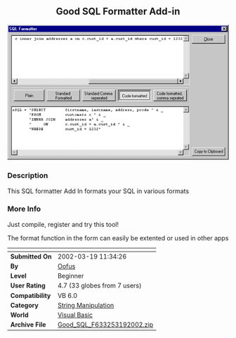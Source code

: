 ﻿<div align="center">

## Good SQL Formatter Add\-in

<img src="PIC2002319556323764.gif">
</div>

### Description

This SQL formatter Add In formats your SQL in various formats
 
### More Info
 
Just compile, register and try this tool!

The format function in the form can easily be extented or used in other apps


<span>             |<span>
---                |---
**Submitted On**   |2002-03-19 11:34:26
**By**             |[Oofus](https://github.com/Planet-Source-Code/PSCIndex/blob/master/ByAuthor/oofus.md)
**Level**          |Beginner
**User Rating**    |4.7 (33 globes from 7 users)
**Compatibility**  |VB 6\.0
**Category**       |[String Manipulation](https://github.com/Planet-Source-Code/PSCIndex/blob/master/ByCategory/string-manipulation__1-5.md)
**World**          |[Visual Basic](https://github.com/Planet-Source-Code/PSCIndex/blob/master/ByWorld/visual-basic.md)
**Archive File**   |[Good\_SQL\_F633253192002\.zip](https://github.com/Planet-Source-Code/oofus-good-sql-formatter-add-in__1-32822/archive/master.zip)








